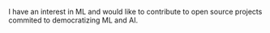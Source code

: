 I have an interest in ML and would like to contribute to open source projects commited to democratizing ML and AI.

